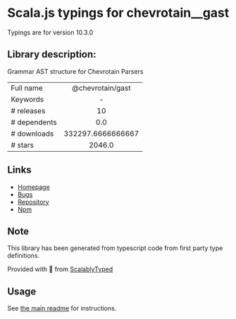
# Scala.js typings for chevrotain__gast

Typings are for version 10.3.0

## Library description:
Grammar AST structure for Chevrotain Parsers

|                    |                 |
| ------------------ | :-------------: |
| Full name          | @chevrotain/gast |
| Keywords           | - |
| # releases         | 10 |
| # dependents       | 0.0 |
| # downloads        | 332297.6666666667 |
| # stars            | 2046.0 |

## Links
- [Homepage](https://github.com/Chevrotain/chevrotain#readme)
- [Bugs](https://github.com/Chevrotain/chevrotain/issues)
- [Repository](https://github.com/Chevrotain/chevrotain)
- [Npm](https://www.npmjs.com/package/%40chevrotain%2Fgast)
    


## Note
This library has been generated from typescript code from first party type definitions.

Provided with :purple_heart: from [ScalablyTyped](https://github.com/oyvindberg/ScalablyTyped)

## Usage
See [the main readme](../../readme.md) for instructions.


